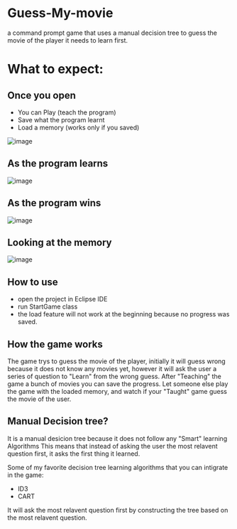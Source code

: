 # Guess-My-movie
a command prompt game that uses a manual decision tree to guess the movie of the player it needs to learn first.  

# What to expect:
## Once you open
* You can Play (teach the program)
* Save what the program learnt
* Load a memory (works only if you saved)

![image](https://user-images.githubusercontent.com/57009004/137764680-690ac347-cc20-4e46-83c6-c77429726122.png)

## As the program learns
![image](https://user-images.githubusercontent.com/57009004/137765898-d8df387f-9e50-4bf3-a299-518bbea95005.png)

## As the program wins
![image](https://user-images.githubusercontent.com/57009004/137765700-15b562c4-a2b3-438f-9a9e-8fd8fde8b8d9.png)

## Looking at the memory
![image](https://user-images.githubusercontent.com/57009004/137767925-6ae023c5-2a66-4550-a112-81c059bbd707.png)

## How to use
* open the project in Eclipse IDE
* run StartGame class 
* the load feature will not work at the beginning because no progress was saved.

## How the game works
The game trys to guess the movie of the player,
initially it will guess wrong because it does not know any movies yet, however it will ask the user a series of question to "Learn" from the wrong guess.
After "Teaching" the game a bunch of movies you can save the progress.
Let someone else play the game with the loaded memory, and watch if your "Taught" game guess the movie of the user.
## Manual Decision tree?
It is a manual desicion tree because it does not follow any "Smart" learning Algorithms
This means that instead of asking the user the most relavent question first, it asks the first thing it learned.

Some of my favorite decision tree learning algorithms that you can intigrate in the game:
* ID3
* CART

It will ask the most relavent question first by constructing the tree based on the most relavent question.
